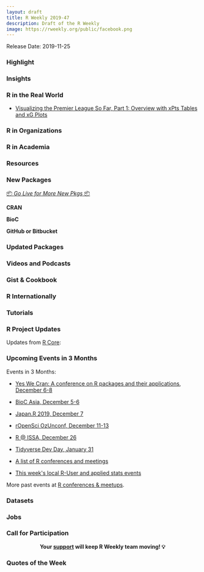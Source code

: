 ```yaml
---
layout: draft
title: R Weekly 2019-47
description: Draft of the R Weekly
image: https://rweekly.org/public/facebook.png
---
```


Release Date: 2019-11-25

###  Highlight



### Insights



### R in the Real World

+ [Visualizing the Premier League So Far, Part 1: Overview with xPts Tables and xG Plots](https://ryo-n7.github.io/2019-11-21-visualize-EPL-part-1/)

###  R in Organizations



###  R in Academia



###  Resources



###  New Packages

<p class="added-hostname"><a href="https://rweekly.org/live" target="_blank" class="externalLink">📦 <i>Go Live for More New Pkgs</i> 📦</a></p>

**CRAN**



**BioC**



**GitHub or Bitbucket**



### Updated Packages



###  Videos and Podcasts



### Gist & Cookbook



### R Internationally



###  Tutorials



<!--<div class="post-more-begin></div><div class="post-more-end"></div>-->

###  R Project Updates

Updates from [R Core](http://developer.r-project.org/blosxom.cgi/R-devel/NEWS):


###  Upcoming Events in 3 Months

Events in 3 Months:

+ [Yes We Cran: A conference on R packages and their applications, December 6-8](https://www.thinksisu.org/event/yeswecran/)

+ [BioC Asia, December 5-6](https://bioconductor.github.io/BiocAsia/)

+ [Japan.R 2019, December 7](https://japanr.connpass.com/event/154070/)

+ [rOpenSci OzUnconf, December 11-13](https://ozunconf19.ropensci.org/)

+ [R @ ISSA, December 26](https://r-iisa2019.rbind.io/)

+ [Tidyverse Dev Day, January 31](https://www.tidyverse.org/blog/2019/11/tidyverse-dev-day-2020/)

+ [A list of R conferences and meetings](https://jumpingrivers.github.io/meetingsR/events.html)

+ [This week's local R-User and applied stats events](https://community.rstudio.com/c/irl)

More past events at [R conferences & meetups](https://conf.rweekly.org).


### Datasets

### Jobs




###  Call for Participation


<p class="hide-support added-hostname support-rweekly" style="text-align: center;font-weight: bold;">Your <a class="non-visited externalLink" href="https://www.patreon.com/rweekly" onclick="pas(this)">support</a> will keep R Weekly team moving! 💡</p>

###  Quotes of the Week
